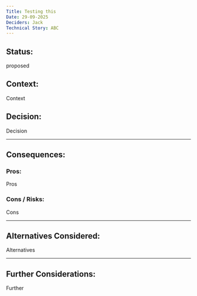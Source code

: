 ```yaml
---
Title: Testing this
Date: 29-09-2025
Deciders: Jack
Technical Story: ABC
---
```


## Status:
proposed

## Context:
Context

## Decision:
Decision

---

## Consequences:

### Pros:
Pros

### Cons / Risks:
Cons

---

## Alternatives Considered:
Alternatives

---

## Further Considerations:
Further
